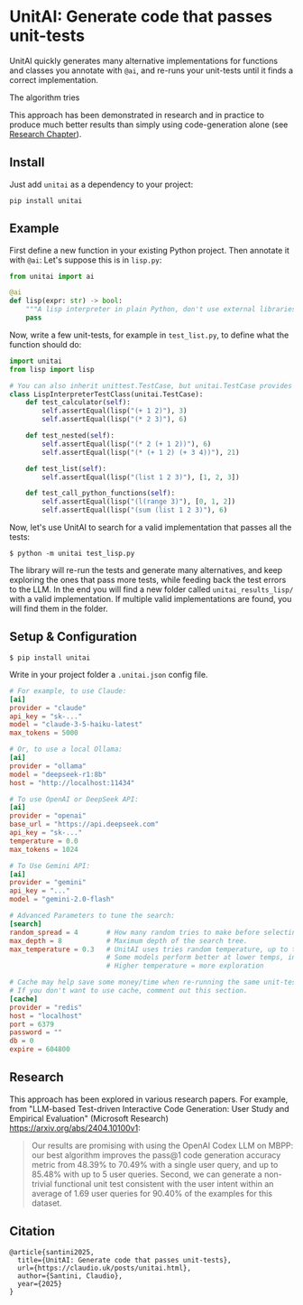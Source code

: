 # UnitAI: Generate code that passes unit-tests

UnitAI quickly generates many alternative implementations for functions
and classes you annotate with `@ai`, and re-runs your unit-tests until
it finds a correct implementation.

The algorithm tries

This approach has been demonstrated in research and in practice to produce
much better results than simply using code-generation alone
(see [Research Chapter](#research)).

## Install

Just add `unitai` as a dependency to your project:

`pip install unitai`

## Example

First define a new function in your existing Python project. Then annotate it with `@ai`: 
Let's suppose this is in `lisp.py`:

```python
from unitai import ai

@ai
def lisp(expr: str) -> bool:
    """A lisp interpreter in plain Python, don't use external libraries."""
    pass
```

Now, write a few unit-tests, for example in `test_list.py`, to define what the function should do:

```python
import unitai
from lisp import lisp

# You can also inherit unittest.TestCase, but unitai.TestCase provides a better reward function
class LispInterpreterTestClass(unitai.TestCase):  
    def test_calculator(self):
        self.assertEqual(lisp("(+ 1 2)"), 3)
        self.assertEqual(lisp("(* 2 3)"), 6)

    def test_nested(self):
        self.assertEqual(lisp("(* 2 (+ 1 2))"), 6)
        self.assertEqual(lisp("(* (+ 1 2) (+ 3 4))"), 21)

    def test_list(self):
        self.assertEqual(lisp("(list 1 2 3)"), [1, 2, 3])

    def test_call_python_functions(self):
        self.assertEqual(lisp("(l(range 3)"), [0, 1, 2])
        self.assertEqual(lisp("(sum (list 1 2 3)"), 6)
```

Now, let's use UnitAI to search for a valid implementation that passes all the tests:

```
$ python -m unitai test_lisp.py
```

The library will re-run the tests and generate many alternatives, and keep exploring the ones that pass
more tests, while feeding back the test errors to the LLM. In the end you will find a new folder
called `unitai_results_lisp/` with a valid implementation. If multiple valid implementations are found,
you will find them in the folder.

## Setup & Configuration

```
$ pip install unitai
```

Write in your project folder a `.unitai.json` config file.

```toml 
# For example, to use Claude:
[ai]
provider = "claude"
api_key = "sk-..."
model = "claude-3-5-haiku-latest"
max_tokens = 5000

# Or, to use a local Ollama:
[ai]                                   
provider = "ollama"            
model = "deepseek-r1:8b" 
host = "http://localhost:11434"

# To use OpenAI or DeepSeek API:
[ai]
provider = "openai"
base_url = "https://api.deepseek.com"
api_key = "sk-..."
temperature = 0.0
max_tokens = 1024

# To Use Gemini API:
[ai]
provider = "gemini"
api_key = "..."
model = "gemini-2.0-flash"

# Advanced Parameters to tune the search: 
[search]
random_spread = 4       # How many random tries to make before selecting the best move.
max_depth = 8           # Maximum depth of the search tree.
max_temperature = 0.3   # UnitAI uses tries random temperature, up to this value.
                        # Some models perform better at lower temps, in general
                        # Higher temperature = more exploration

# Cache may help save some money/time when re-running the same unit-tests.
# If you don't want to use cache, comment out this section.
[cache]
provider = "redis"    
host = "localhost"
port = 6379
password = ""
db = 0
expire = 604800

```

## Research

This approach has been explored in various research papers. For example, from
"LLM-based Test-driven Interactive Code Generation: User Study and Empirical Evaluation"
(Microsoft Research) https://arxiv.org/abs/2404.10100v1:
> Our results are promising with using the OpenAI Codex LLM on MBPP: our best algorithm
> improves the pass@1 code generation accuracy metric from 48.39% to 70.49% with a single
> user query, and up to 85.48% with up to 5 user queries. Second, we can generate a
> non-trivial functional unit test consistent with the user intent within an average
> of 1.69 user queries for 90.40% of the examples for this dataset.

## Citation

```
@article{santini2025,
  title={UnitAI: Generate code that passes unit-tests},
  url={https://claudio.uk/posts/unitai.html}, 
  author={Santini, Claudio},
  year={2025}
}
```
